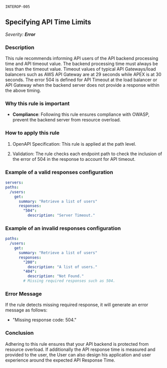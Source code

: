 `INTEROP-005`

## Specifying API Time Limits

_Severity: **Error**_

### Description

This rule recommends informing API users of the API backend processing time and API timeout value. The backend processing time must always be less than the timeout value. Timeout values of typical API Gateways/load balancers such as AWS API Gateway are at 29 seconds while APEX is at 30 seconds.  The error 504 is defined for API Timeout at the load balancer or API Gateway when the backend server does not provide a response within the above timing.

### Why this rule is important

- **Compliance**: Following this rule ensures compliance with OWASP, prevent the backend server from resource overload.

### How to apply this rule

1. OpenAPI Specification:
   This rule is applied at the path level.

2. Validation:
   The rule checks each endpoint path to check the inclusion of the error of 504 in the response to account for API timeout.

### Example of a valid responses configuration

```yaml
servers:
paths:
  /users:
    get:
      summary: "Retrieve a list of users"
      responses:
        "504":
          description: "Server Timeout."
```

### Example of an invalid responses configuration

```yaml
paths:
  /users:
    get:
      summary: "Retrieve a list of users"
      responses:
        "200":
          description: "A list of users."
        "404":
          description: "Not Found."
        # Missing required responses such as 504.
```

### Error Message

If the rule detects missing required response, it will generate an error message as follows:

- "Missing response code: 504."

### Conclusion

Adhering to this rule ensures that your API backend is protected from resource overload. If additionally the API response time is measured and provided to the user, the User can also design his application and user experience around the expected API Response Time.
